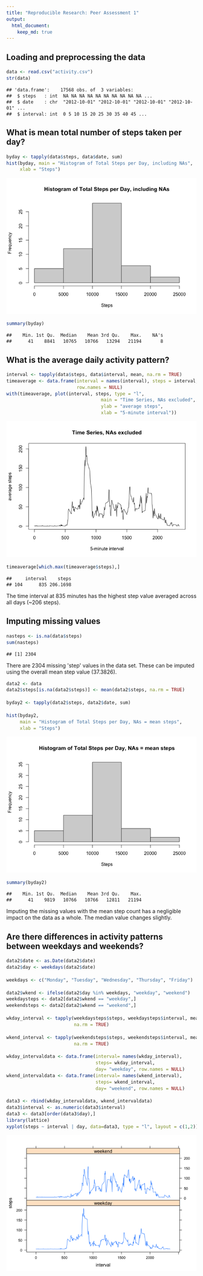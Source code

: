 ```yaml
---
title: "Reproducible Research: Peer Assessment 1"
output: 
  html_document:
    keep_md: true
---
```



## Loading and preprocessing the data

```r
data <- read.csv("activity.csv")
str(data)
```

```
## 'data.frame':	17568 obs. of  3 variables:
##  $ steps   : int  NA NA NA NA NA NA NA NA NA NA ...
##  $ date    : chr  "2012-10-01" "2012-10-01" "2012-10-01" "2012-10-01" ...
##  $ interval: int  0 5 10 15 20 25 30 35 40 45 ...
```

## What is mean total number of steps taken per day?

```r
byday <- tapply(data$steps, data$date, sum)
hist(byday, main = "Histogram of Total Steps per Day, including NAs",
     xlab = "Steps")
```

![](PA1_template_files/figure-html/unnamed-chunk-2-1.png)<!-- -->

```r
summary(byday)
```

```
##    Min. 1st Qu.  Median    Mean 3rd Qu.    Max.    NA's 
##      41    8841   10765   10766   13294   21194       8
```


## What is the average daily activity pattern?

```r
interval <- tapply(data$steps, data$interval, mean, na.rm = TRUE)
timeaverage <- data.frame(interval = names(interval), steps = interval,
                          row.names = NULL)
with(timeaverage, plot(interval, steps, type = "l", 
                                   main = "Time Series, NAs excluded",
                                   ylab = "average steps",
                                   xlab = "5-minute interval"))
```

![](PA1_template_files/figure-html/unnamed-chunk-3-1.png)<!-- -->

```r
timeaverage[which.max(timeaverage$steps),]  
```

```
##     interval    steps
## 104      835 206.1698
```
The time interval at 835 minutes has the highest step value averaged across all 
days (~206 steps).

## Imputing missing values

```r
nasteps <- is.na(data$steps)
sum(nasteps)
```

```
## [1] 2304
```
There are 2304 missing 'step' values in the data set. These can be imputed using
the overall mean step value (37.3826).


```r
data2 <- data
data2$steps[is.na(data2$steps)] <- mean(data2$steps, na.rm = TRUE)

byday2 <- tapply(data2$steps, data2$date, sum)

hist(byday2, 
     main = "Histogram of Total Steps per Day, NAs = mean steps",
     xlab = "Steps")
```

![](PA1_template_files/figure-html/unnamed-chunk-5-1.png)<!-- -->

```r
summary(byday2)
```

```
##    Min. 1st Qu.  Median    Mean 3rd Qu.    Max. 
##      41    9819   10766   10766   12811   21194
```
Imputing the missing values with the mean step count has a negligible impact on 
the data as a whole. The median value changes slightly. 

## Are there differences in activity patterns between weekdays and weekends?

```r
data2$date <- as.Date(data2$date)
data2$day <- weekdays(data2$date)

weekdays <- c("Monday", "Tuesday", "Wednesday", "Thursday", "Friday")

data2$wkend <- ifelse(data2$day %in% weekdays, "weekday", "weekend")
weekdaysteps <- data2[data2$wkend == "weekday",]
weekendsteps <- data2[data2$wkend == "weekend",]

wkday_interval <- tapply(weekdaysteps$steps, weekdaysteps$interval, mean, 
                         na.rm = TRUE)

wkend_interval <- tapply(weekendsteps$steps, weekendsteps$interval, mean, 
                         na.rm = TRUE)

wkday_intervaldata <- data.frame(interval= names(wkday_interval),
                                 steps= wkday_interval,
                                 day= "weekday", row.names = NULL)
wkend_intervaldata <- data.frame(interval= names(wkend_interval),
                                 steps= wkend_interval,
                                 day= "weekend", row.names = NULL)

data3 <- rbind(wkday_intervaldata, wkend_intervaldata)
data3$interval <- as.numeric(data3$interval)
data3 <- data3[order(data3$day),]
library(lattice)
xyplot(steps ~ interval | day, data=data3, type = "l", layout = c(1,2))
```

![](PA1_template_files/figure-html/unnamed-chunk-6-1.png)<!-- -->

